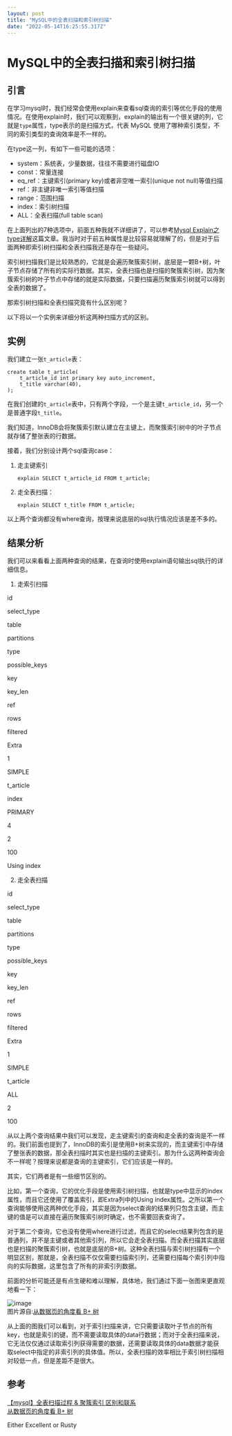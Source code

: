 ```yaml
---
layout: post
title: "MySQL中的全表扫描和索引树扫描"
date: "2022-05-14T16:25:55.317Z"
---
```

MySQL中的全表扫描和索引树扫描
=================

引言
--

在学习mysql时，我们经常会使用explain来查看sql查询的索引等优化手段的使用情况。在使用explain时，我们可以观察到，explain的输出有一个很关键的列，它就是`type`属性，type表示的是扫描方式，代表 MySQL 使用了哪种索引类型，不同的索引类型的查询效率是不一样的。

在type这一列，有如下一些可能的选项：

*   system：系统表，少量数据，往往不需要进行磁盘IO
*   const：常量连接
*   eq\_ref：主键索引(primary key)或者非空唯一索引(unique not null)等值扫描
*   ref：非主键非唯一索引等值扫描
*   range：范围扫描
*   index：索引树扫描
*   ALL：全表扫描(full table scan)

在上面列出的7种选项中，前面五种我就不详细讲了，可以参考[Mysql Explain之type详解](https://juejin.cn/post/6844904149864169486)这篇文章。我当时对于前五种属性是比较容易就理解了的，但是对于后面两种即索引树扫描和全表扫描我还是存在一些疑问。

索引树扫描我们是比较熟悉的，它就是会遍历聚簇索引树，底层是一颗B+树，叶子节点存储了所有的实际行数据。其实，全表扫描也是扫描的聚簇索引树，因为聚簇索引树的叶子节点中存储的就是实际数据，只要扫描遍历聚簇索引树就可以得到全表的数据了。

那索引树扫描和全表扫描究竟有什么区别呢？

以下将以一个实例来详细分析这两种扫描方式的区别。

实例
--

我们建立一张`t_article`表：

    create table t_article(
        t_article_id int primary key auto_increment,
        t_title varchar(40),
    );
    

在我们创建的`t_article`表中，只有两个字段，一个是主键`t_article_id`，另一个是普通字段`t_title`。

我们知道，InnoDB会将聚簇索引默认建立在主键上，而聚簇索引树中的叶子节点就存储了整张表的行数据。

接着，我们分别设计两个sql查询case：

1.  走主键索引
    
        explain SELECT t_article_id FROM t_article;
        
    
2.  走全表扫描：
    
        explain SELECT t_title FROM t_article;
        
    

以上两个查询都没有where查询，按理来说底层的sql执行情况应该是差不多的。

结果分析
----

我们可以来看看上面两种查询的结果，在查询时使用explain语句输出sql执行的详细信息。

1.  走索引扫描

id

select\_type

table

partitions

type

possible\_keys

key

key\_len

ref

rows

filtered

Extra

1

SIMPLE

t\_article

index

PRIMARY

4

2

100

Using index

2.  走全表扫描

id

select\_type

table

partitions

type

possible\_keys

key

key\_len

ref

rows

filtered

Extra

1

SIMPLE

t\_article

ALL

2

100

从以上两个查询结果中我们可以发现，走主键索引的查询和走全表的查询是不一样的。我们前面也提到了，InnoDB的索引是使用B+树来实现的，而主键索引中存储了整张表的数据，那全表扫描时其实也是扫描的主键索引。那为什么这两种查询会不一样呢？按理来说都是查询的主键索引，它们应该是一样的。

其实，它们两者是有一些细节区别的。

比如，第一个查询，它的优化手段是使用索引树扫描，也就是type中显示的index属性，而且它还使用了覆盖索引，即Extra列中的Using index属性。之所以第一个查询能够使用这两种优化手段，其实是因为select查询的结果列只包含主键，而主键的值是可以直接在遍历聚簇索引树时确定，也不需要回表查询了。

对于第二个查询，它也没有使用where进行过滤，而且它的select结果列包含的是普通列，并不是主键或者其他索引列，所以它会走全表扫描。而全表扫描其实底层也是扫描的聚簇索引树，也就是底层的B+树。这种全表扫描与索引树扫描有一个明显区别，那就是，全表扫描不仅仅需要扫描索引列，还需要扫描每个索引列中指向的实际数据，这里包含了所有的非索引列数据。

前面的分析可能还是有点生硬和难以理解，具体地，我们通过下面一张图来更直观地看一下：

![image](https://img2022.cnblogs.com/blog/1758873/202205/1758873-20220514212718147-1462751206.png)  
图片源自:[从数据页的角度看 B+ 树](https://xiaolincoding.com/mysql/index/page.html)

从上面的图我们可以看到，对于索引扫描来讲，它只需要读取叶子节点的所有key，也就是索引的键，而不需要读取具体的data行数据；而对于全表扫描来说，它无法仅仅通过读取索引列获得需要的数据，还需要读取具体的data数据才能获取select中指定的非索引列的具体值。所以，全表扫描的效率相比于索引树扫描相对较低一点，但是差距不是很大。

参考
--

[【mysql】全表扫描过程 & 聚簇索引 区别和联系](https://blog.csdn.net/m0_45406092/article/details/112723444)  
[从数据页的角度看 B+ 树](https://xiaolincoding.com/mysql/index/page.html)

Either Excellent or Rusty
